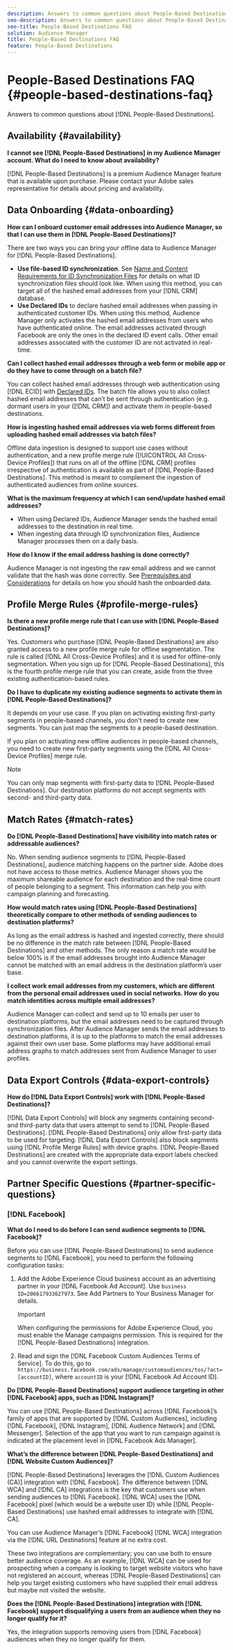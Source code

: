 ```yaml
---
description: Answers to common questions about People-Based Destinations.  
seo-description: Answers to common questions about People-Based Destinations.  
seo-title: People-Based Destinations FAQ
solution: Audience Manager
title: People-Based Destinations FAQ
feature: People-Based Destinations
---
```


# People-Based Destinations FAQ {#people-based-destinations-faq}

Answers to common questions about [!DNL People-Based Destinations].

## Availability {#availability}

**I cannot see [!DNL People-Based Destinations] in my Audience Manager account. What do I need to know about availability?**

[!DNL People-Based Destinations] is a premium Audience Manager feature that is available upon purchase. Please contact your Adobe sales representative for details about pricing and availability.

## Data Onboarding {#data-onboarding}

**How can I onboard customer email addresses into Audience Manager, so that I can use them in [!DNL People-Based Destinations]?**

There are two ways you can bring your offline data to Audience Manager for [!DNL People-Based Destinations].

* **Use file-based ID synchronization**. See [Name and Content Requirements for ID Synchronization Files](../integration/sending-audience-data/batch-data-transfer-explained/id-sync-file-based.md) for details on what ID synchronization files should look like. When using this method, you can target all of the hashed email addresses from your [!DNL CRM] database.
* **Use Declared IDs** to declare hashed email addresses when passing in authenticated customer IDs. When using this method, Audience Manager only activates the hashed email addresses from users who have authenticated online. The email addresses activated through Facebook are only the ones in the declared ID event calls. Other email addresses associated with the customer ID are not activated in real-time.

**Can I collect hashed email addresses through a web form or mobile app or do they have to come through on a batch file?**

You can collect hashed email addresses through web authentication using [!DNL ECID] with [Declared IDs](../features/declared-ids.md). The batch file allows you to also collect hashed email addresses that can’t be sent through authentication (e.g. dormant users in your ([!DNL CRM]) and activate them in people-based destinations.

**How is ingesting hashed email addresses via web forms different from uploading hashed email addresses via batch files?**

Offline data ingestion is designed to support use cases without authentication, and a new profile merge rule ([!UICONTROL All Cross-Device Profiles]) that runs on all of the offline [!DNL CRM] profiles irrespective of authentication is available as part of [!DNL People-Based Destinations]. This method is meant to complement the ingestion of authenticated audiences from online sources.

**What is the maximum frequency at which I can send/update hashed email addresses?**

* When using Declared IDs, Audience Manager sends the hashed email addresses to the destination in real time.
* When ingesting data through ID synchronization files, Audience Manager processes them on a daily basis.

**How do I know if the email address hashing is done correctly?**

Audience Manager is not ingesting the raw email address and we cannot validate that the hash was done correctly. See [Prerequisites and Considerations](../features/destinations/people-based-destinations-prerequisites.md) for details on how you should hash the onboarded data.

## Profile Merge Rules {#profile-merge-rules}

**Is there a new profile merge rule that I can use with [!DNL People-Based Destinations]?**

Yes. Customers who purchase [!DNL People-Based Destinations] are also granted access to a new profile merge rule for offline segmentation. The rule is called [!DNL All Cross-Device Profiles] and it is used for offline-only segmentation. When you sign up for [!DNL People-Based Destinations], this is the fourth profile merge rule that you can create, aside from the three existing authentication-based rules.

**Do I have to duplicate my existing audience segments to activate them in [!DNL People-Based Destinations]?**

It depends on your use case. If you plan on activating existing first-party segments in people-based channels, you don't need to create new segments. You can just map the segments to a people-based destination.

If you plan on activating new offline audiences in people-based channels, you need to create new first-party segments using the [!DNL All Cross-Device Profiles] merge rule.
>[!NOTE]
>
> You can only map segments with first-party data to [!DNL People-Based Destinations]. Our destination platforms do not accept segments with second- and third-party data.

## Match Rates {#match-rates}

**Do [!DNL People-Based Destinations] have visibility into match rates or addressable audiences?**

No. When sending audience segments to [!DNL People-Based Destinations], audience matching happens on the partner side. Adobe does not have access to those metrics. Audience Manager shows you the maximum shareable audience for each destination and the real-time count of people belonging to a segment. This information can help you with campaign planning and forecasting.

**How would match rates using [!DNL People-Based Destinations] theoretically compare to other methods of sending audiences to destination platforms?**

As long as the email address is hashed and ingested correctly, there should be no difference in the match rate between [!DNL People-Based Destinations] and other methods. The only reason a match rate would be below 100% is if the email addresses brought into Audience Manager cannot be matched with an email address in the destination platform’s user base.

**I collect work email addresses from my customers, which are different from the personal email addresses used in social networks. How do you match identities across multiple email addresses?**

Audience Manager can collect and send up to 10 emails per user to destination platforms, but the email addresses need to be captured through synchronization files. After Audience Manager sends the email addresses to destination platforms, it is up to the platforms to match the email addresses against their own user base. Some platforms may have additional email address graphs to match addresses sent from Audience Manager to user profiles.

## Data Export Controls {#data-export-controls}

**How do [!DNL Data Export Controls] work with [!DNL People-Based Destinations]?**

[!DNL Data Export Controls] will block any segments containing second- and third-party data that users attempt to send to [!DNL People-Based Destinations]. [!DNL People-Based Destinations] only allow first-party data to be used for targeting. [!DNL Data Export Controls] also block segments using [!DNL Profile Merge Rules] with device graphs. [!DNL People-Based Destinations] are created with the appropriate data export labels checked and you cannot overwrite the export settings.

## Partner Specific Questions {#partner-specific-questions}

### [!DNL Facebook]

**What do I need to do before I can send audience segments to [!DNL Facebook]?**

Before you can use [!DNL People-Based Destinations] to send audience segments to [!DNL Facebook], you need to perform the following configuration tasks:

1. Add the Adobe Experience Cloud business account as an advertising partner in your [!DNL Facebook Ad Account]. Use `business ID=206617933627973`. See Add Partners to Your Business Manager for details.

    >[!IMPORTANT]
    >
    > When configuring the permissions for Adobe Experience Cloud, you must enable the Manage campaigns permission. This is required for the [!DNL People-Based Destinations] integration.

1. Read and sign the [!DNL Facebook Custom Audiences Terms of Service]. To do this, go to `https://business.facebook.com/ads/manage/customaudiences/tos/?act=[accountID]`, where `accountID` is your [!DNL Facebook Ad Account ID].

**Do [!DNL People-Based Destinations] support audience targeting in other [!DNL Facebook] apps, such as [!DNL Instagram]?**

You can use [!DNL People-Based Destinations] across [!DNL Facebook]’s family of apps that are supported by [!DNL Custom Audiences], including [!DNL Facebook], [!DNL Instagram], [!DNL Audience Network] and [!DNL Messenger]. Selection of the app that you want to run campaign against is indicated at the placement level in [!DNL Facebook Ads Manager].

**What’s the difference between [!DNL People-Based Destinations] and [!DNL Website Custom Audiences]?**

[!DNL People-Based Destinations] leverages the [!DNL Custom Audiences (CA)] integration with [!DNL Facebook]. The difference between [!DNL WCA] and [!DNL CA] integrations is the key that customers use when sending audiences to [!DNL Facebook]. [!DNL WCA] uses the [!DNL Facebook] pixel (which would be a website user ID) while [!DNL People-Based Destinations] use hashed email addresses to integrate with [!DNL CA].

You can use Audience Manager’s [!DNL Facebook] [!DNL WCA] integration via the [!DNL URL Destinations] feature at no extra cost.

These two integrations are complementary; you can use both to ensure better audience coverage. As an example, [!DNL WCA] can be used for prospecting when a company is looking to target website visitors who have not registered an account, whereas [!DNL People-Based Destinations] can help you target existing customers who have supplied their email address but maybe not visited the website.

**Does the [!DNL People-Based Destinations] integration with [!DNL Facebook] support disqualifying a users from an audience when they no longer qualify for it?**

Yes, the integration supports removing users from [!DNL Facebook] audiences when they no longer qualify for them.